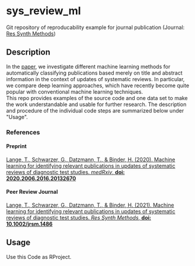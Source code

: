 # sys_review_ml
Git repository of reproducability example for journal publication (Journal: [Res Synth Methods](https://onlinelibrary.wiley.com/journal/17592887))

## Description
In the [paper](https://doi.org/10.1002/jrsm.1486), we investigate different machine learning methods for automatically classifying publications based merely on title and abstract information in the context of updates of systematic reviews. In particular, we compare deep learning approaches, which have recently become quite popular with conventional machine learning techniques.\
This repo provides examples of the source code and one data set to make the work understandable and usable for further research. The description and procedure of the individual code steps are summarized below under "Usage".

### References
#### Preprint
[Lange, T., Schwarzer, G., Datzmann, T., & Binder, H. (2020). Machine learning for identifying relevant publications in updates of systematic reviews of diagnostic test studies. *medRxiv*, **doi: 2020.2006.2016.20132670**](https://doi.org/10.1101/2020.06.16.20132670)

#### Peer Review Journal
[Lange, T., Schwarzer, G., Datzmann, T., & Binder, H. (2021). Machine learning for identifying relevant publications in updates of systematic reviews of diagnostic test studies. *Res Synth Methods*, **doi: 10.1002/jrsm.1486**](https://doi.org/10.1002/jrsm.1486)


## Usage
Use this Code as RProject. 
